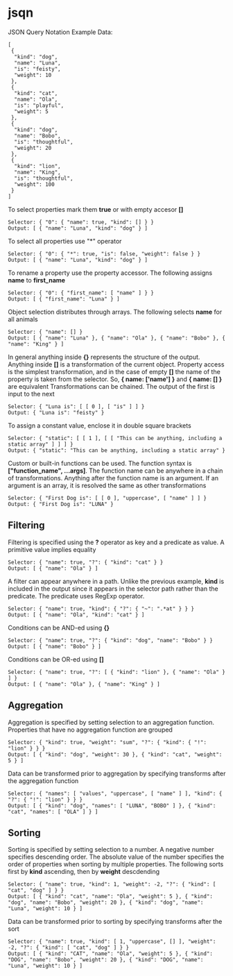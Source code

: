 # jsqn
JSON Query Notation
Example Data: 
```
[
 {
  "kind": "dog",
  "name": "Luna",
  "is": "feisty",
  "weight": 10
 },
 {
  "kind": "cat",
  "name": "Ola",
  "is": "playful",
  "weight": 5
 },
 {
  "kind": "dog",
  "name": "Bobo",
  "is": "thoughtful",
  "weight": 20
 },
 {
  "kind": "lion",
  "name": "King",
  "is": "thoughtful",
  "weight": 100
 }
]
```
To select properties mark them **true** or with empty accesor **[]**
```
Selector: { "0": { "name": true, "kind": [] } }
Output: [ { "name": "Luna", "kind": "dog" } ]
```
To select all properties use "*" operator
```
Selector: { "0": { "*": true, "is": false, "weight": false } }
Output: [ { "name": "Luna", "kind": "dog" } ]
```
To rename a property use the property accessor. The following assigns **name** to **first_name**
```
Selector: { "0": { "first_name": [ "name" ] } }
Output: [ { "first_name": "Luna" } ]
```
Object selection distributes through arrays. The following selects **name** for all animals
```
Selector: { "name": [] }
Output: [ { "name": "Luna" }, { "name": "Ola" }, { "name": "Bobo" }, { "name": "King" } ]
```
In general anything inside **{}** represents the structure of the output. Anything inside **[]** is a transformation of the current object. Property access is the simplest transformation, and in the case of empty **[]** the name of the property is taken from the selector. So, **{ name: ['name'] }** and **{ name: [] }** are equivalent
Transformations can be chained. The output of the first is input to the next
```
Selector: { "Luna is": [ [ 0 ], [ "is" ] ] }
Output: { "Luna is": "feisty" }
```
To assign a constant value, enclose it in double square brackets
```
Selector: { "static": [ [ 1 ], [ [ "This can be anything, including a static array" ] ] ] }
Output: { "static": "This can be anything, including a static array" }
```
Custom or built-in functions can be used. The function syntax is **["function_name", ...args]**. The function name can be anywhere in a chain of transformations. Anything after the function name is an argument. If an argument is an array, it is resolved the same as other transformations
```
Selector: { "First Dog is": [ [ 0 ], "uppercase", [ "name" ] ] }
Output: { "First Dog is": "LUNA" }
```
## Filtering
Filtering is specified using the **?** operator as key and a predicate as value. A primitive value implies equality
```
Selector: { "name": true, "?": { "kind": "cat" } }
Output: [ { "name": "Ola" } ]
```
A filter can appear anywhere in a path. Unlike the previous example, **kind** is included in the output since it appears in the selector path rather than the predicate. The predicate uses RegExp operator.
```
Selector: { "name": true, "kind": { "?": { "~": ".*at" } } }
Output: [ { "name": "Ola", "kind": "cat" } ]
```
Conditions can be AND-ed using **{}**
```
Selector: { "name": true, "?": { "kind": "dog", "name": "Bobo" } }
Output: [ { "name": "Bobo" } ]
```
Conditions can be OR-ed using **[]**
```
Selector: { "name": true, "?": [ { "kind": "lion" }, { "name": "Ola" } ] }
Output: [ { "name": "Ola" }, { "name": "King" } ]
```
## Aggregation
Aggregation is specified by setting selection to an aggregation function. Properties that have no aggregation function are grouped
```
Selector: { "kind": true, "weight": "sum", "?": { "kind": { "!": "lion" } } }
Output: [ { "kind": "dog", "weight": 30 }, { "kind": "cat", "weight": 5 } ]
```
Data can be transformed prior to aggregation by specifying transforms after the aggregation function
```
Selector: { "names": [ "values", "uppercase", [ "name" ] ], "kind": { "?": { "!": "lion" } } }
Output: [ { "kind": "dog", "names": [ "LUNA", "BOBO" ] }, { "kind": "cat", "names": [ "OLA" ] } ]
```
## Sorting
Sorting is specified by setting selection to a number. A negative number specifies descending order. The absolute value of the number specifies the order of properties when sorting by multiple properties. The following sorts first by **kind** ascending, then by **weight** descdending 
```
Selector: { "name": true, "kind": 1, "weight": -2, "?": { "kind": [ "cat", "dog" ] } }
Output: [ { "kind": "cat", "name": "Ola", "weight": 5 }, { "kind": "dog", "name": "Bobo", "weight": 20 }, { "kind": "dog", "name": "Luna", "weight": 10 } ]
```
Data can be transformed prior to sorting by specifying transforms after the sort
```
Selector: { "name": true, "kind": [ 1, "uppercase", [] ], "weight": -2, "?": { "kind": [ "cat", "dog" ] } }
Output: [ { "kind": "CAT", "name": "Ola", "weight": 5 }, { "kind": "DOG", "name": "Bobo", "weight": 20 }, { "kind": "DOG", "name": "Luna", "weight": 10 } ]
```